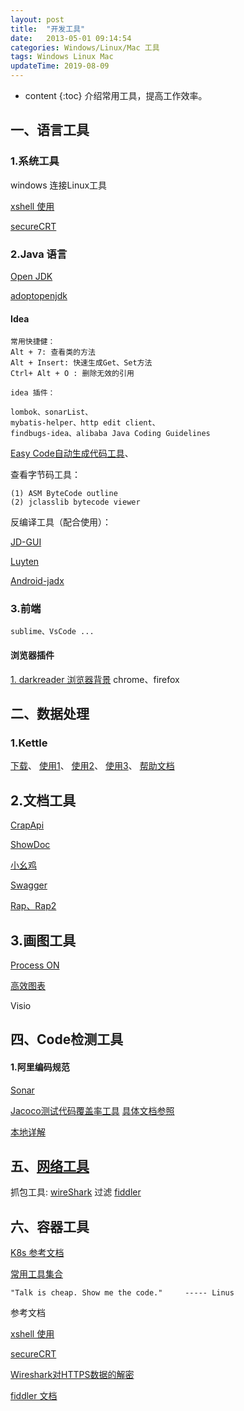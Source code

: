 ```yaml
---
layout: post
title:  "开发工具"
date:   2013-05-01 09:14:54
categories: Windows/Linux/Mac 工具
tags: Windows Linux Mac
updateTime: 2019-08-09
---
```


* content
{:toc}
介绍常用工具，提高工作效率。

## 一、语言工具

### 1.系统工具

windows 连接Linux工具

[xshell 使用](https://blog.51cto.com/molewan/1942173)

[secureCRT](https://blog.csdn.net/qq_39052513/article/details/100272502)

### 2.Java 语言

[Open JDK](http://jdk.java.net/archive/)

[adoptopenjdk](https://adoptopenjdk.net/releases.html?variant=openjdk11&jvmVariant=hotspot)

#### Idea

```
常用快捷健： 
Alt + 7: 查看类的方法
Alt + Insert: 快速生成Get、Set方法
Ctrl+ Alt + O : 删除无效的引用

```



	idea 插件：

```
lombok、sonarList、
mybatis-helper、http edit client、
findbugs-idea、alibaba Java Coding Guidelines
```

[Easy Code自动生成代码工具](https://mp.weixin.qq.com/s/Be6obDGrQOUEx8rZu7omOQ)、

查看字节码工具：

```
(1) ASM ByteCode outline
(2) jclasslib bytecode viewer

```


反编译工具（配合使用）：

[JD-GUI](http://jd.benow.ca/)

[Luyten](https://github.com/deathmarine/Luyten)

[Android-jadx](https://github.com/skylot/jadx/)

### 3.前端

    sublime、VsCode ...


#### 浏览器插件

[1. darkreader 浏览器背景](https://github.com/darkreader/darkreader) chrome、firefox

## 二、数据处理

### 1.Kettle

[下载](https://sourceforge.net/projects/pentaho/files/Data%20Integration/)、
[使用1](https://segmentfault.com/a/1190000018898758?utm_source=tag-newest)、
[使用2](https://www.cnblogs.com/limengqiang/archive/2013/01/16/KettleApply2.html)、
[使用3](https://blog.csdn.net/u013468915/article/details/82628024)、
[帮助文档](https://help.pentaho.com)

## 2.文档工具

[CrapApi](https://github.com/EhsanTang/ApiManager)

[ShowDoc](https://github.com/star7th/showdoc)

[小幺鸡](https://gitee.com/zhoujingjie/apiManager)

[Swagger](https://github.com/swagger-api)

[Rap、Rap2](https://github.com/thx/rap2-delos)

## 3.画图工具

[Process ON](https://processon.com/)

[高效图表](https://www.zybuluo.com/mdeditor)

Visio


## 四、Code检测工具

#### 1.阿里编码规范

[Sonar](https://github.com/SonarSource/)

[Jacoco测试代码覆盖率工具](https://www.jacoco.org/jacoco/trunk/doc/index.html) 
[具体文档参照](https://www.jacoco.org/jacoco/trunk/doc/examples/build/build.xml)

[本地详解](https://www.jianshu.com/p/b22c8edf0299)



## 五、[网络工具](http://uuzdaisuki.com/#blog)

抓包工具:
[wireShark](https://www.cnblogs.com/mq0036/p/11187138.html) 过滤
[fiddler](https://www.telerik.com/download/fiddler)



## 六、容器工具

[K8s 参考文档](https://github.com/rootsongjc/kubernetes-handbook)



[常用工具集合](https://mp.weixin.qq.com/s?__biz=MzA5NDIzNzY1OQ==&mid=2735614209&idx=1&sn=c3fc396ffe327225047c895ce360149a&chksm=b6ab2fb581dca6a3a6c87312bcbbd8c9793962b6dab5a0fb299f24b0d3391a2b8d0da75acf9c&mpshare=1&scene=1&srcid=0816tGKlyI9UrSuqOB4woe7O&sharer_sharetime=1565921796167&sharer_shareid=79bc67671d0e2d9a0caaac75dc82d7c8&key=4f69d300bf256b2c1326936a9129910e9e742e5da0fb7807dfcdf179a59e85a93a72cb5a51360cb25571068ca5b3b26921b001d25c7829342181e5c07dc288f730607776173301b6aebddf94c829b6c4&ascene=1&uin=MTU2MTg5NDI0MQ%3D%3D&devicetype=Windows+10&version=62060841&lang=zh_CN&pass_ticket=zFCYJLDpT7tX5jR0eeDWpr0JHUB8c6JXXz895I6FhBTDWzcKtCkMO3m6OEBBCqKx)



``` shell
"Talk is cheap. Show me the code."     ----- Linus
```

参考文档

[xshell 使用](https://blog.51cto.com/molewan/1942173)

[secureCRT](https://blog.csdn.net/qq_39052513/article/details/100272502)

[Wireshark对HTTPS数据的解密](https://www.jianshu.com/p/2dbed1ed9191)

[fiddler 文档](https://www.cnblogs.com/yyhh/p/5140852.html)

